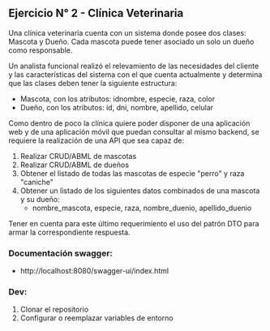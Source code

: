 ## Ejercicio N° 2 - Clínica Veterinaria

Una clínica veterinaria cuenta con un sistema donde posee dos clases: Mascota y Dueño. Cada mascota puede
tener asociado un solo un dueño como responsable.

Un analista funcional realizó el relevamiento de las necesidades del cliente y las características del sistema con el
que cuenta actualmente y determina que las clases deben tener la siguiente estructura:

- Mascota, con los atributos: idnombre, especie, raza, color
- Dueño, con los atributos: id, dni, nombre, apellido, celular

Como dentro de poco la clínica quiere poder disponer de una aplicación web y de una aplicación móvil que
puedan consultar al mismo backend, se requiere la realización de una API que sea capaz de:
1. Realizar CRUD/ABML de mascotas
2. Realizar CRUD/ABML de dueños
3. Obtener el listado de todas las mascotas de especie "perro" y raza "caniche"
4. Obtener un listado de los siguientes datos combinados de una mascota y su dueño:
   - nombre_mascota, especie, raza, nombre_duenio, apellido_duenio

Tener en cuenta para este último requerimiento el uso del patrón DTO para armar la correspondiente
respuesta.

### Documentación swagger:  
- http://localhost:8080/swagger-ui/index.html

### Dev:
1. Clonar el repositorio
2. Configurar o reemplazar variables de entorno